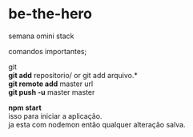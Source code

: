 # be-the-hero
semana omini stack

comandos importantes;

git 
<br><b>git add</b> repositorio/ or git add arquivo.*
<br><b>git remote add</b> master url
<br><b>git push -u</b> master master 

<b>npm start</b>
<br>isso para iniciar a aplicação.
<br>ja esta com nodemon então qualquer alteração salva.

